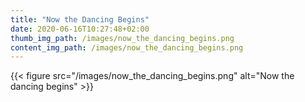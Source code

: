 ```yaml
---
title: "Now the Dancing Begins"
date: 2020-06-16T10:27:48+02:00
thumb_img_path: /images/now_the_dancing_begins.png
content_img_path: /images/now_the_dancing_begins.png
---
```


{{< figure src="/images/now_the_dancing_begins.png" alt="Now the dancing begins" >}}
